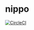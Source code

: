 # nippo
[![CircleCI](https://circleci.com/gh/yagi2/nippo.svg?style=svg)](https://circleci.com/gh/yagi2/nippo) 
